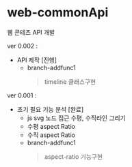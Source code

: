 # web-commonApi

웹 콘테츠 API 개발

ver 0.002 :
*  API 제작 [진행]
    - branch-addfunc1
      > timeline 클래스구현

ver 0.001 : 
* 초기 필요 기능 분석 [완료]
  - js svg 노드 접근 수평, 수직라인 그리기
  - 수평 aspect Ratio
  - 수직 aspect Ratio <br/>
  - branch-addfunc1 <br/>
     > aspect-ratio 기능구현
  

  
